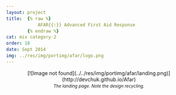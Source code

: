 ```yaml
---
layout: project
title: 	{% raw %}
			AFAR{{:}} Advanced First Aid Response
		{% endraw %}
cat: mix category-2
order: 18
date: Sept 2014
img: ../res/img/portimg/afar/logo.png
---
```


<center>[![Image not found](../../res/img/portimg/afar/landing.png)](http://devchuk.github.io/Afar)<br>
<small><i>The landing page. Note the design recycling.</i></small></center><br><br>